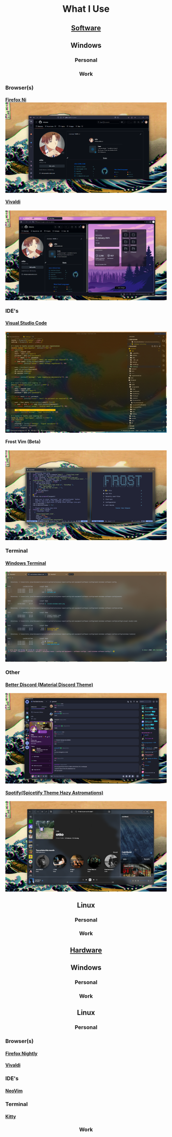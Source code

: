 <div align = "center">
    <h1>What I Use</h1>
</div>

<div align = "center">
    <h2><a href = "https://github.com/ottojonas/config-and-equipment/tree/main/software-configs">Software</a></h2>
</div>

<div align = "center">
    <h2>Windows</h2>
</div>

<div align = "center">
    <h3>Personal</h3>
</div>

<div align = "center">
    <h3>Work</h3>
</div>

<h3>Browser(s)</h3>

<h4><a href = "https://github.com/ottojonas/config-and-equipment/tree/main/software-configs/work-windows-software-config/configs/firefox-nightly">Firefox Ni
<img align = "center" src = "assets/firefox-nightly.png" />

<h4><a href = "https://github.com/ottojonas/config-and-equipment/tree/main/software-configs/work-windows-software-config/configs/vivaldi">Vivaldi</a></h4>
<img align = "center" src = "assets/vivaldi.png" />

<h3>IDE's</h3>
<h4><a href = "https://github.com/ottojonas/config-and-equipment/tree/main/software-configs/work-windows-software-config/configs/visual-studio-code">Visual Studio Code</a></h4>
<img align = "center" src = "assets/vscode-windows-work.png" />

<h4>Frost Vim (Beta)</h4>
<img align = "center" src = "assets/frost-nvim.png" />
<h3>Terminal</h3>
<h4><a href ="https://github.com/ottojonas/config-and-equipment/tree/main/software-configs/work-windows-software-config/configs/windows-terminal">Windows Terminal</a></h4>
<img align = "center" src = 'assets/windows-terminal-config.png' />

<h3>Other</h3>
<h4><a href = "https://github.com/ottojonas/config-and-equipment/tree/main/software-configs/work-windows-software-config/configs/better-discord">Better Discord (Material Discord Theme)</a></h4>
<img align = "center" src = 'assets/discord-windows-work.png'/>

<h4><a href = "https://github.com/ottojonas/config-and-equipment/tree/main/software-configs/work-windows-software-config/configs/spicetify">Spotify(Spicetify Theme Hazy Astromations)</a></h4>
<img align = "center" src ='assets/spotify.png'>

<div align = "center">
    <h2>Linux</h2>
</div>

<div align = "center">
    <h3>Personal</h3>
</div>

<div align = "center">
    <h3>Work</h3>
</div>

<div align = "center">
    <h2><a href = "https://github.com/ottojonas/config-and-equipment/tree/main/hardware">Hardware</a></h2>
</div>

<div align = "center">
    <h2>Windows</h2>
</div>

<div align = "center">
    <h3>Personal</h3>
</div>

<div align = "center">
    <h3>Work</h3>
</div>

<div align = "center">
    <h2>Linux</h2>
</div>

<div align = "center">
    <h3>Personal</h3>
</div>

<h3>Browser(s)</h3>
<h4><a href = "https://www.mozilla.org/en-GB/firefox/channel/desktop/#nightly">Firefox Nightly</a></h4>
<h4><a href = "https://vivaldi.com/download/">Vivaldi</a></h4>

<h3>IDE's</h3>

<h4><a href ="https://github.com/ottojonas/config-and-equipment/tree/main/software-configs/personal-linux-software-config/configs/nvim">NeoVim</a></h4>

<h3>Terminal</h3>
<h4><a href = "">Kitty</a></h4>

<div align = "center">
    <h3>Work</h3>
</div>
